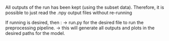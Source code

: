 All outputs of the run has been kept (using the subset data). Therefore, it is possible to just read the .npy output files without re-running

If running is desired, then :
-> run.py for the desired file to run the preprocessing pipeline. 
-> this will generate all outputs and plots in the desired paths for the model.